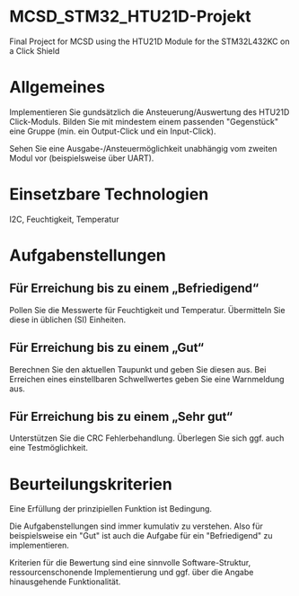 # MCSD_STM32_HTU21D-Projekt
Final Project for MCSD using the HTU21D Module for the STM32L432KC on a Click Shield

# Allgemeines
Implementieren Sie gundsätzlich die Ansteuerung/Auswertung des HTU21D Click-Moduls. Bilden Sie mit mindestem einem passenden "Gegenstück" eine Gruppe (min. ein Output-Click und ein Input-Click).

Sehen Sie eine Ausgabe-/Ansteuermöglichkeit unabhängig vom zweiten Modul vor (beispielsweise über UART).

# Einsetzbare Technologien
I2C, Feuchtigkeit, Temperatur

# Aufgabenstellungen
## Für Erreichung bis zu einem „Befriedigend“
Pollen Sie die Messwerte für Feuchtigkeit und Temperatur. Übermitteln Sie diese in üblichen (SI) Einheiten.

## Für Erreichung bis zu einem „Gut“
Berechnen Sie den aktuellen Taupunkt und geben Sie diesen aus. Bei Erreichen eines einstellbaren Schwellwertes geben Sie eine Warnmeldung aus.

## Für Erreichung bis zu einem „Sehr gut“
Unterstützen Sie die CRC Fehlerbehandlung. Überlegen Sie sich ggf. auch eine Testmöglichkeit.

# Beurteilungskriterien
Eine Erfüllung der prinzipiellen Funktion ist Bedingung.

Die Aufgabenstellungen sind immer kumulativ zu verstehen. Also für beispielsweise ein "Gut" ist auch die Aufgabe für ein "Befriedigend" zu implementieren.

Kriterien für die Bewertung sind eine sinnvolle Software-Struktur, ressourcenschonende Implementierung und ggf. über die Angabe hinausgehende Funktionalität.
